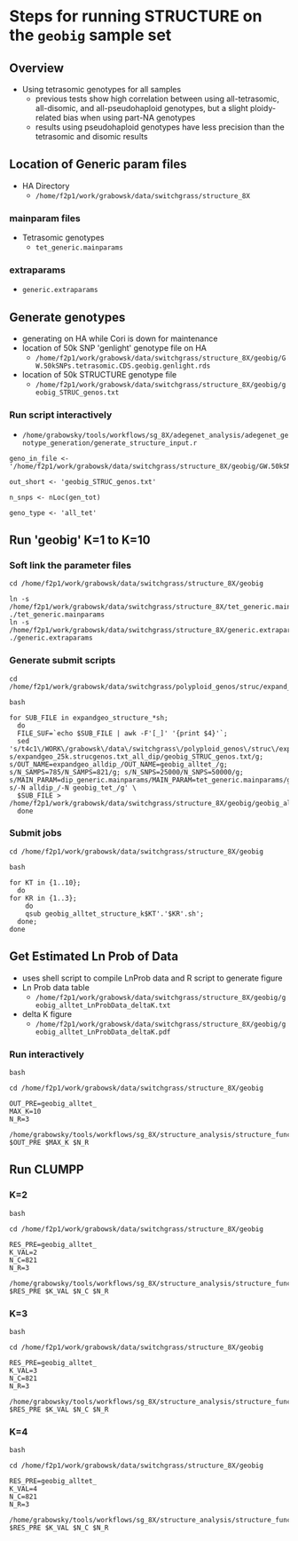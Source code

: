 # Steps for running STRUCTURE on the `geobig` sample set

## Overview
* Using tetrasomic genotypes for all samples
  * previous tests show high correlation between using all-tetrasomic, all-disomic, and all-pseudohaploid genotypes, but a slight ploidy-related bias when using part-NA genotypes 
  * results using pseudohaploid genotypes have less precision than the tetrasomic and disomic results

## Location of Generic param files
* HA Directory
  * `/home/f2p1/work/grabowsk/data/switchgrass/structure_8X`
### mainparam files
* Tetrasomic genotypes
  * `tet_generic.mainparams`
### extraparams
* `generic.extraparams`

## Generate genotypes
* generating on HA while Cori is down for maintenance
* location of 50k SNP 'genlight' genotype file on HA
  * `/home/f2p1/work/grabowsk/data/switchgrass/structure_8X/geobig/GW.50kSNPs.tetrasomic.CDS.geobig.genlight.rds`
* location of 50k STRUCTURE genotype file
  * `/home/f2p1/work/grabowsk/data/switchgrass/structure_8X/geobig/geobig_STRUC_genos.txt`
### Run script interactively
* `/home/grabowsky/tools/workflows/sg_8X/adegenet_analysis/adegenet_genotype_generation/generate_structure_input.r`
```
geno_in_file <- '/home/f2p1/work/grabowsk/data/switchgrass/structure_8X/geobig/GW.50kSNPs.tetrasomic.CDS.geobig.genlight.rds'

out_short <- 'geobig_STRUC_genos.txt'

n_snps <- nLoc(gen_tot)

geno_type <- 'all_tet'
```

## Run 'geobig' K=1 to K=10
### Soft link the parameter files
```
cd /home/f2p1/work/grabowsk/data/switchgrass/structure_8X/geobig

ln -s /home/f2p1/work/grabowsk/data/switchgrass/structure_8X/tet_generic.mainparams ./tet_generic.mainparams
ln -s /home/f2p1/work/grabowsk/data/switchgrass/structure_8X/generic.extraparams ./generic.extraparams
```
### Generate submit scripts
```
cd /home/f2p1/work/grabowsk/data/switchgrass/polyploid_genos/struc/expand_geo/all_dip

bash

for SUB_FILE in expandgeo_structure_*sh;
  do
  FILE_SUF=`echo $SUB_FILE | awk -F'[_]' '{print $4}'`;
  sed 's/t4c1\/WORK\/grabowsk\/data\/switchgrass\/polyploid_genos\/struc\/expand_geo\/all_dip/f2p1\/work\/grabowsk\/data\/switchgrass\/structure_8X\/geobig/g; s/expandgeo_25k.strucgenos.txt_all_dip/geobig_STRUC_genos.txt/g; s/OUT_NAME=expandgeo_alldip_/OUT_NAME=geobig_alltet_/g; s/N_SAMPS=785/N_SAMPS=821/g; s/N_SNPS=25000/N_SNPS=50000/g; s/MAIN_PARAM=dip_generic.mainparams/MAIN_PARAM=tet_generic.mainparams/g; s/-N alldip_/-N geobig_tet_/g' \
  $SUB_FILE > /home/f2p1/work/grabowsk/data/switchgrass/structure_8X/geobig/geobig_alltet_structure_$FILE_SUF;
  done 
```
### Submit jobs
```
cd /home/f2p1/work/grabowsk/data/switchgrass/structure_8X/geobig

bash

for KT in {1..10};
  do
for KR in {1..3};
    do
    qsub geobig_alltet_structure_k$KT'.'$KR'.sh';
  done;
done
```

## Get Estimated Ln Prob of Data
* uses shell script to compile LnProb data and R script to generate figure
* Ln Prob data table
  * `/home/f2p1/work/grabowsk/data/switchgrass/structure_8X/geobig/geobig_alltet_LnProbData_deltaK.txt`
* delta K figure
  * `/home/f2p1/work/grabowsk/data/switchgrass/structure_8X/geobig/geobig_alltet_LnProbData_deltaK.pdf`
### Run interactively
```
bash

cd /home/f2p1/work/grabowsk/data/switchgrass/structure_8X/geobig

OUT_PRE=geobig_alltet_
MAX_K=10
N_R=3

/home/grabowsky/tools/workflows/sg_8X/structure_analysis/structure_functions/run_deltaK_steps.sh $OUT_PRE $MAX_K $N_R
```

## Run CLUMPP
### K=2
```
bash

cd /home/f2p1/work/grabowsk/data/switchgrass/structure_8X/geobig

RES_PRE=geobig_alltet_
K_VAL=2
N_C=821
N_R=3

/home/grabowsky/tools/workflows/sg_8X/structure_analysis/structure_functions/run_clumpp_steps.sh $RES_PRE $K_VAL $N_C $N_R

```
### K=3
```
bash

cd /home/f2p1/work/grabowsk/data/switchgrass/structure_8X/geobig

RES_PRE=geobig_alltet_
K_VAL=3
N_C=821
N_R=3

/home/grabowsky/tools/workflows/sg_8X/structure_analysis/structure_functions/run_clumpp_steps.sh $RES_PRE $K_VAL $N_C $N_R

```
### K=4
```
bash

cd /home/f2p1/work/grabowsk/data/switchgrass/structure_8X/geobig

RES_PRE=geobig_alltet_
K_VAL=4
N_C=821
N_R=3

/home/grabowsky/tools/workflows/sg_8X/structure_analysis/structure_functions/run_clumpp_steps.sh $RES_PRE $K_VAL $N_C $N_R

```
